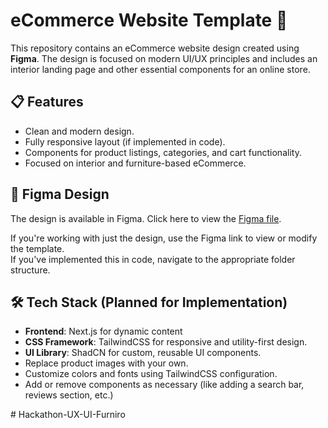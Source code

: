 # eCommerce Website Template 🚀

This repository contains an eCommerce website design created using **Figma**. The design is focused on modern UI/UX principles and includes an interior landing page and other essential components for an online store.

## 📋 Features
- Clean and modern design.
- Fully responsive layout (if implemented in code).
- Components for product listings, categories, and cart functionality.
- Focused on interior and furniture-based eCommerce.

## 📁 Figma Design
The design is available in Figma. Click here to view the [Figma file](https://www.figma.com/design/SoVNGqWVjBivIpMUtfGedU/eCommerce-Website-%7C-Web-Page-Design-%7C-UI-KIT-%7C-Interior-Landing-Page-(Community)-(Copy)?node-id=117-336&t=dbq44ZPfQgET8dOL-0).


If you're working with just the design, use the Figma link to view or modify the template.  
If you've implemented this in code, navigate to the appropriate folder structure.

## 🛠️ Tech Stack (Planned for Implementation)
- **Frontend**: Next.js for dynamic content
- **CSS Framework**: TailwindCSS for responsive and utility-first design.
- **UI Library**: ShadCN for custom, reusable UI components.
- Replace product images with your own.
- Customize colors and fonts using TailwindCSS configuration.
- Add or remove components as necessary (like adding a search bar, reviews section, etc.)

#   H a c k a t h o n - U X - U I - F u r n i r o  
 